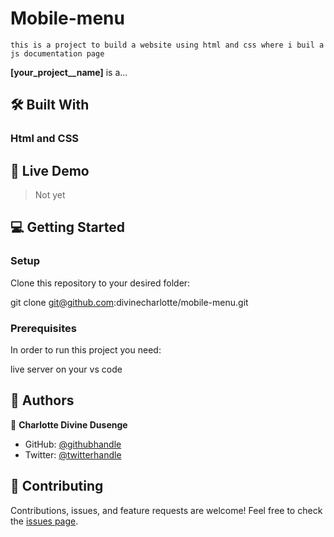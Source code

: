 # Mobile-menu


    
          
            
    

          
          
            
    

          
    
    this is a project to build a website using html and css where i buil a js documentation page
  

**[your_project__name]** is a...
## 🛠 Built With <a name="built-with"></a>
### Html and CSS <a name="tech-stack"></a>

## 🚀 Live Demo 

<a name="live-demo"></a>
> Not yet


## 💻 Getting Started 

### Setup

Clone this repository to your desired folder:

git clone    git@github.com:divinecharlotte/mobile-menu.git
### Prerequisites
In order to run this project you need:

live server on your vs code


## 👥 Authors 

<a name="authors"></a>

👤 **Charlotte Divine Dusenge**
- GitHub: [@githubhandle](https://github.com/divinecharlotte)
- Twitter: [@twitterhandle](https://twitter.com/divinemaina)

## 🤝 Contributing <a name="contributing"></a>
Contributions, issues, and feature requests are welcome!
Feel free to check the [issues page](../../issues/).
